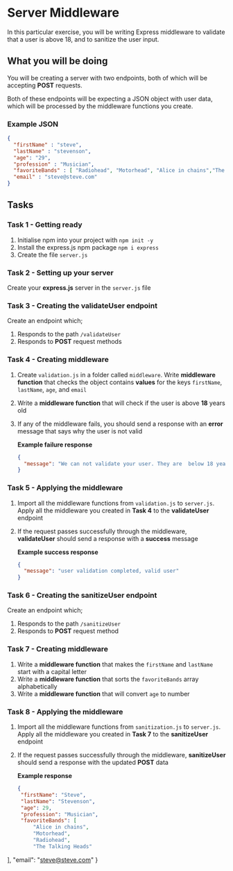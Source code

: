# Server Middleware

In this particular exercise, you will be writing Express middleware to validate that a user is above 18, and to sanitize the user input.

## What you will be doing

You will be creating a server with two endpoints, both of which will be accepting **POST** requests.

Both of these endpoints will be expecting a JSON object with user data, which will be processed by the middleware functions you create.

### Example JSON

```json
{
  "firstName" : "steve",
  "lastName" : "stevenson",
  "age": "29",
  "profession" : "Musician",
  "favoriteBands" : [ "Radiohead", "Motorhead", "Alice in chains","The Talking Heads" ],
  "email" : "steve@steve.com"
}
```

## Tasks

### Task 1 - Getting ready

1. Initialise npm into your project with `npm init -y`
2. Install the express.js npm package `npm i express`
3. Create the file `server.js`

### Task 2 - Setting up your server

Create your **express.js** server in the `server.js` file

### Task 3 - Creating the validateUser endpoint

Create an endpoint which;

1. Responds to the path `/validateUser`
2. Responds to **POST** request methods

### Task 4 - Creating middleware

1. Create `validation.js` in a folder called `middleware`. Write **middleware function** that checks the object contains **values** for the keys `firstName`, `lastName`, `age`, and `email`
2. Write a **middleware function** that will check if the user is above **18** years old
3. If any of the middleware fails, you should send a response with an **error** message that says why the user is not valid

   **Example failure response**

   ```json
   {
     "message": "We can not validate your user. They are  below 18 years of age"
   }
   ```

### Task 5 - Applying the middleware

1. Import all the middleware functions from `validation.js` to `server.js`. Apply all the middleware you created in **Task 4** to the **validateUser** endpoint

2. If the request passes successfully through the middleware, **validateUser** should send a response with a **success** message

   **Example success response**

   ```json
   {
     "message": "user validation completed, valid user"
   }
   ```

### Task 6 - Creating the sanitizeUser endpoint

Create an endpoint which;

1. Responds to the path `/sanitizeUser`
2. Responds to **POST** request method

### Task 7 - Creating middleware

1. Write a **middleware function** that makes the `firstName` and `lastName` start with a capital letter
2. Write a **middleware function** that sorts the `favoriteBands` array alphabetically
3. Write a **middleware function** that will convert `age` to number

### Task 8 - Applying the middleware

1. Import all the middleware functions from `sanitization.js` to `server.js`. Apply all the middleware you created in **Task 7** to the **sanitizeUser** endpoint

2. If the request passes successfully through the middleware, **sanitizeUser** should send a response with the updated **POST** data

   **Example response**

   ```json
   {
    "firstName": "Steve",
    "lastName": "Stevenson",
    "age": 29,
    "profession": "Musician",
    "favoriteBands": [
        "Alice in chains",
        "Motorhead",
        "Radiohead",
        "The Talking Heads"
  ],
  "email": "steve@steve.com"
   }
   ```
